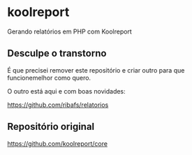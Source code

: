 # koolreport

Gerando relatórios em PHP com Koolreport

## Desculpe o transtorno

É que precisei remover este repositório e criar outro para que funcionemelhor como quero.

O outro está aqui e com boas novidades:

https://github.com/ribafs/relatorios

## Repositório original

https://github.com/koolreport/core
